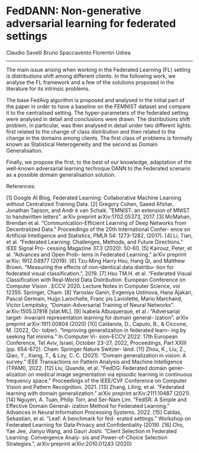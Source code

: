 # FedDANN: Non-generative adversarial learning for federated settings

Claudio Savelli 
Bruno Spaccavento 
Florentin Udrea


--------------------------------------------------------------------------------

The main issue arising when working in the Federated Learning (FL) setting is distributions shift among different clients. In the following work, we analyse the FL framework and a few of the solutions proposed in the literature for its intrinsic problems. 

The base FedAvg algorithm is proposed and analysed in the initial part of the paper in order to have a baseline on the FEMNIST dataset and compare it to the centralised setting. The hyper-parameters of the federated setting were analysed in detail and conclusions were drawn. The distributions shift problem, in particular, was then analysed in detail under two different lights: first related to the change of class distribution and then related to the change in the domains among clients. The first class of problems is formally known as Statistical Heterogeneity and the second as Domain Generalisation. 

Finally, we propose the first, to the best of our knowledge, adaptation of the well-known adversarial learning technique DANN to the Federated scenario as a possible domain generalisation solution.

References: 

[1] Google AI Blog, Federated Learning: Collaborative
Machine Learning without Centralized Training Data.
[2] Gregory Cohen, Saeed Afshar, Jonathan Tapson,
and Andr ́e van Schaik. ”EMNIST: an extension
of MNIST to handwritten letters”. arXiv preprint
arXiv:1702.05373, 2017.
[3] McMahan, Brendan et al. “Communication-Efficient
Learning of Deep Networks from Decentralized
Data.” Proceedings of the 20th International Confer-
ence on Artificial Intelligence and Statistics, PMLR
54: 1273-1282, (2017).
[4] Li, Tian, et al. “Federated Learning: Challenges,
Methods, and Future Directions.” IEEE Signal Pro-
cessing Magazine 37.3 (2020): 50-60.
[5] Kairouz, Peter, et al. “Advances and Open Prob-
lems in Federated Learning.” arXiv preprint arXiv:
1912.04977 (2019).
[6] Tzu-Ming Harry Hsu, Hang Qi, and Matthew Brown.
“Measuring the effects of non-identical data distribu-
tion for federated visual classification.”, 2019.
[7] Hsu TM.H. et al. “Federated Visual Classification with
Real-World Data Distribution. European Conference
on Computer Vision . ECCV 2020. Lecture Notes in
Computer Science, vol 12355. Springer, Cham.
[8] Yaroslav Ganin, Evgeniya Ustinova, Hana Ajakan,
Pascal Germain, Hugo Larochelle, Franc ̧ois
Laviolette, Mario Marchand, Victor Lempitsky,
”Domain-Adversarial Training of Neural Networks”.
arXiv:1505.07818 [stat.ML].
[9] Isabela Albuquerque, et al.: ”Adversarial target-
invariant representation learning for domain general-
ization”. arXiv preprint arXiv:1911.00804 (2020)
[10] Caldarola, D., Caputo, B., & Ciccone, M. (2022, Oc-
tober). “Improving generalization in federated learn-
ing by seeking flat minima.” In Computer Vi-
sion–ECCV 2022: 17th European Conference, Tel
Aviv, Israel, October 23–27, 2022, Proceedings, Part
XXIII (pp. 654-672). Cham: Springer Nature Switzer-
land.
[11] Zhou, K., Liu, Z., Qiao, Y., Xiang, T., & Loy, C. C.
(2021). “Domain generalization in vision: A survey.”
IEEE Transactions on Pattern Analysis and Machine
Intelligence (TPAMI), 2022.
[12] Liu, Quande, et al. ”FedDG: Federated domain gener-
alization on medical image segmentation via episodic
learning in continuous frequency space.” Proceedings
of the IEEE/CVF Conference on Computer Vision and
Pattern Recognition. 2021.
[13] Zhang, Liling, et al. ”Federated learning with domain
generalization.” arXiv preprint arXiv:2111.10487
(2021).
[14] Nguyen, A. Tuan, Philip Torr, and Ser-Nam Lim.
”FedSR: A Simple and Effective Domain General-
ization Method for Federated Learning.” Advances in
Neural Information Processing Systems. 2022.
[15] Caldas, Sebastian, et al. ”Leaf: A benchmark for fed-
erated settings.” Workshop on Federated Learning for
Data Privacy and Confidentiality (2019).
[16] Cho, Yae Jee, Jianyu Wang, and Gauri Joshi. ”Client
Selection in Federated Learning: Convergence Analy-
sis and Power-of-Choice Selection Strategies.”, arXiv
preprint arXiv:2010.01243 (2020)
